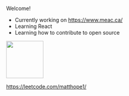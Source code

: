 ###  


<!-- 
Does this show up?
[![spotify-github-profile](https://spotify-github-profile.vercel.app/api/view?uid=matt-hope&cover_image=true&theme=novatorem)](https://github.com/kittinan/spotify-github-profile) 
-->


Welcome!

- Currently working on https://www.meac.ca/
- Learning React
- Learning how to contribute to open source

<img src='https://user-images.githubusercontent.com/5713670/87202985-820dcb80-c2b6-11ea-9f56-7ec461c497c3.gif' width='100'>



https://leetcode.com/matthope1/
